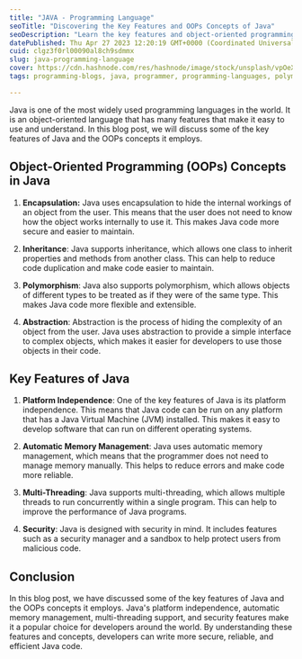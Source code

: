 ```yaml
---
title: "JAVA - Programming Language"
seoTitle: "Discovering the Key Features and OOPs Concepts of Java"
seoDescription: "Learn the key features and object-oriented programming concepts of the popular programming language, Java, in this informative blog."
datePublished: Thu Apr 27 2023 12:20:19 GMT+0000 (Coordinated Universal Time)
cuid: clgz3f0rl00090al8ch9sdmmx
slug: java-programming-language
cover: https://cdn.hashnode.com/res/hashnode/image/stock/unsplash/vpOeXr5wmR4/upload/5f06d6d3521b502a227bf1c366aaadc4.jpeg
tags: programming-blogs, java, programmer, programming-languages, polymorphism

---
```


Java is one of the most widely used programming languages in the world. It is an object-oriented language that has many features that make it easy to use and understand. In this blog post, we will discuss some of the key features of Java and the OOPs concepts it employs.

## **Object-Oriented Programming (OOPs) Concepts in Java**

1. **Encapsulation:** Java uses encapsulation to hide the internal workings of an object from the user. This means that the user does not need to know how the object works internally to use it. This makes Java code more secure and easier to maintain.
    
2. **Inheritance**: Java supports inheritance, which allows one class to inherit properties and methods from another class. This can help to reduce code duplication and make code easier to maintain.
    
3. **Polymorphism**: Java also supports polymorphism, which allows objects of different types to be treated as if they were of the same type. This makes Java code more flexible and extensible.
    
4. **Abstraction**: Abstraction is the process of hiding the complexity of an object from the user. Java uses abstraction to provide a simple interface to complex objects, which makes it easier for developers to use those objects in their code.
    

## **Key Features of Java**

1. **Platform Independence**: One of the key features of Java is its platform independence. This means that Java code can be run on any platform that has a Java Virtual Machine (JVM) installed. This makes it easy to develop software that can run on different operating systems.
    
2. **Automatic Memory Management**: Java uses automatic memory management, which means that the programmer does not need to manage memory manually. This helps to reduce errors and make code more reliable.
    
3. **Multi-Threading**: Java supports multi-threading, which allows multiple threads to run concurrently within a single program. This can help to improve the performance of Java programs.
    
4. **Security**: Java is designed with security in mind. It includes features such as a security manager and a sandbox to help protect users from malicious code.
    

## **Conclusion**

In this blog post, we have discussed some of the key features of Java and the OOPs concepts it employs. Java's platform independence, automatic memory management, multi-threading support, and security features make it a popular choice for developers around the world. By understanding these features and concepts, developers can write more secure, reliable, and efficient Java code.